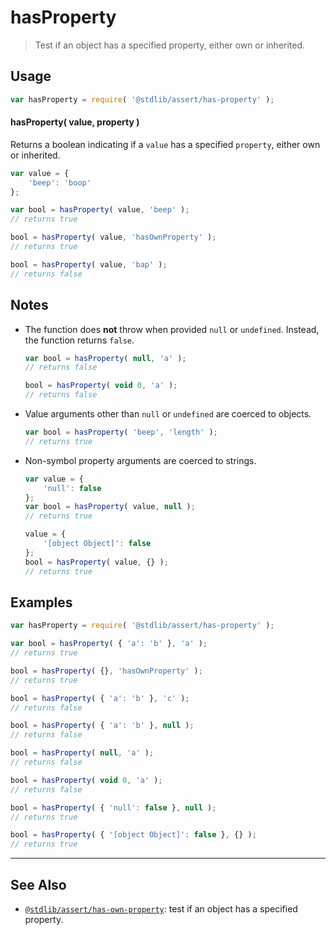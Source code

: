 <!--

@license Apache-2.0

Copyright (c) 2018 The Stdlib Authors.

Licensed under the Apache License, Version 2.0 (the "License");
you may not use this file except in compliance with the License.
You may obtain a copy of the License at

   http://www.apache.org/licenses/LICENSE-2.0

Unless required by applicable law or agreed to in writing, software
distributed under the License is distributed on an "AS IS" BASIS,
WITHOUT WARRANTIES OR CONDITIONS OF ANY KIND, either express or implied.
See the License for the specific language governing permissions and
limitations under the License.

-->

# hasProperty

> Test if an object has a specified property, either own or inherited.

<section class="usage">

## Usage

```javascript
var hasProperty = require( '@stdlib/assert/has-property' );
```

#### hasProperty( value, property )

Returns a boolean indicating if a `value` has a specified `property`, either own or inherited.

```javascript
var value = {
    'beep': 'boop'
};

var bool = hasProperty( value, 'beep' );
// returns true

bool = hasProperty( value, 'hasOwnProperty' );
// returns true

bool = hasProperty( value, 'bap' );
// returns false
```

</section>

<!-- /.usage -->

<section class="notes">

## Notes

-   The function does **not** throw when provided `null` or `undefined`. Instead, the function returns `false`.

    ```javascript
    var bool = hasProperty( null, 'a' );
    // returns false

    bool = hasProperty( void 0, 'a' );
    // returns false
    ```

-   Value arguments other than `null` or `undefined` are coerced to objects.

    ```javascript
    var bool = hasProperty( 'beep', 'length' );
    // returns true
    ```

-   Non-symbol property arguments are coerced to strings.

    ```javascript
    var value = {
        'null': false
    };
    var bool = hasProperty( value, null );
    // returns true

    value = {
        '[object Object]': false
    };
    bool = hasProperty( value, {} );
    // returns true
    ```

</section>

<!-- /.notes -->

<section class="examples">

## Examples

<!-- eslint-disable object-curly-newline, object-curly-spacing, stdlib/eol-open-bracket-spacing -->

<!-- eslint no-undef: "error" -->

```javascript
var hasProperty = require( '@stdlib/assert/has-property' );

var bool = hasProperty( { 'a': 'b' }, 'a' );
// returns true

bool = hasProperty( {}, 'hasOwnProperty' );
// returns true

bool = hasProperty( { 'a': 'b' }, 'c' );
// returns false

bool = hasProperty( { 'a': 'b' }, null );
// returns false

bool = hasProperty( null, 'a' );
// returns false

bool = hasProperty( void 0, 'a' );
// returns false

bool = hasProperty( { 'null': false }, null );
// returns true

bool = hasProperty( { '[object Object]': false }, {} );
// returns true
```

</section>

<!-- /.examples -->

<!-- Section for related `stdlib` packages. Do not manually edit this section, as it is automatically populated. -->

<section class="related">

* * *

## See Also

-   <span class="package-name">[`@stdlib/assert/has-own-property`][@stdlib/assert/has-own-property]</span><span class="delimiter">: </span><span class="description">test if an object has a specified property.</span>

</section>

<!-- /.related -->

<!-- Section for all links. Make sure to keep an empty line after the `section` element and another before the `/section` close. -->

<section class="links">

<!-- <related-links> -->

[@stdlib/assert/has-own-property]: https://github.com/stdlib-js/stdlib/tree/develop/lib/node_modules/%40stdlib/assert/has-own-property

<!-- </related-links> -->

</section>

<!-- /.links -->
